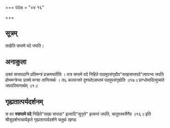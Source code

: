 +++
title = "०४ १६"

+++
## सूत्रम्
सखेति सप्तमे पदे जपति।
## अनाकुला
उक्तं सप्तपदानि प्रतिमन्त्रं प्रक्रमयतीति ।
तत्र सप्तमे पदे निहिते पादमुपसंगृह्यैव"सखासप्तपदे"त्यापभ्य जपति होममन्त्रेभ्यः प्राक्ये मन्त्राः तानित्यर्थः ।
त६ कल्पान्तरे दृश्यतेऽसप्तमं पदमुपसंगृह्येति ॥१७॥
प्राग्धोमादित्युच्यते जपपरिमाणार्थम् ॥१॥

## गृह्यतात्पर्यदर्शनम्
स वर **स्सप्तमे पदे** निहिते"सखा सप्तदा" इत्यादि"सूनृते" इत्यन्तं जपति, चातुस्स्वर्येणैव ॥१६॥
इति श्रीसुदर्शनाचार्यकृते गृह्यतात्पर्यदर्शने चतुर्थः खण्डः

